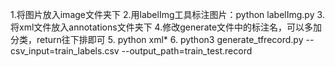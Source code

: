1.将图片放入image文件夹下
2.用labelImg工具标注图片：python labelImg.py
3.将xml文件放入annotations文件夹下
4.修改generate文件中的标注名，可以多加分类，return往下排即可
5.   python xml*
6.   python3 generate_tfrecord.py --csv_input=train_labels.csv --output_path=train_test.record

